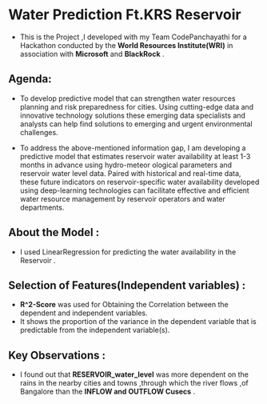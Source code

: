 # Water Prediction Ft.KRS Reservoir
- This is the Project ,I developed with my Team CodePanchayathi for a Hackathon conducted by the **World Resources Institute(WRI)** in association with **Microsoft** and **BlackRock** .

## Agenda:
- To develop predictive model that can strengthen water resources planning and risk preparedness for cities.  Using cutting-edge data and innovative technology solutions these emerging data specialists and analysts can help find solutions to emerging and urgent environmental challenges.

- To address the above-mentioned information gap, I am  developing a predictive model that estimates reservoir water availability at least 1-3 months in advance using hydro-meteor ological parameters and reservoir water level data. Paired with historical and real-time data, these future indicators on reservoir-specific water availability developed using deep-learning technologies can facilitate effective and efficient water resource management by reservoir operators and water departments.

## About the Model :
- I used LinearRegression for predicting the water availability in the Reservoir .
  
## Selection of Features(Independent variables) :
 -  **R^2-Score** was used for Obtaining the Correlation between the dependent and independent variables.
 -  It shows the proportion of the variance in the dependent variable that is predictable from the independent variable(s).

## Key Observations :
- I found out that **RESERVOIR_water_level** was more dependent on the rains in the nearby cities and towns ,through which the river flows ,of Bangalore than the **INFLOW and OUTFLOW Cusecs** .

